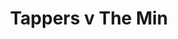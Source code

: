 ---
year: "2004"
serialNumber: "0300" 
game: "Tappers"
title: "Tappers v The Min"
gameLocation: ""
gameDate: ""
result: ""
resultType: ""
type: "game"
---